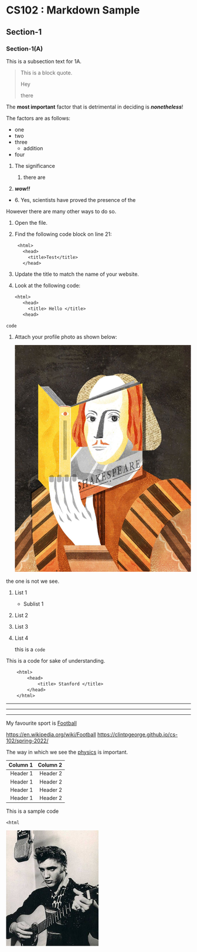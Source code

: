 # CS102 : Markdown Sample
## Section-1
### Section-1(A)
This is a subsection text for 1A.

> This is a block quote.
> 
> Hey
> 
> there

The **most important** factor that is detrimental in deciding is ***nonetheless***!

The factors are as follows:
- one 
- two
- three 
  - addition
- four

1. The significance
   1. there are 

2. ***wow!!***
   
- 6\. Yes, scientists have proved the presence of the 

However there are many other ways to do so.

1. Open the file.
2. Find the following code block on line 21:

        <html>
          <head>
            <title>Test</title>
          </head>

3. Update the title to match the name of your website.

1. Look at the following code:
   
       <html>
          <head>
            <title> Hello </title>
          <head>



`code`

1. Attach your profile photo as shown below:
   
   ![me](img.jpg)


the one is not we see.

1. List 1
   - Sublist 1
2. List 2
3. List 3
4. List 4
   
   this is a `code`

This is a code for sake of understanding.

        <html>
            <head>
                <title> Stanford </title>
            </head>
        </html>


***
___
---
My favourite sport is [Football](https://en.wikipedia.org/wiki/Football "soccer")

<https://en.wikipedia.org/wiki/Football>
https://clintpgeorge.github.io/cs-102/spring-2022/

The way in which we see the [physics][1] is important.

[1]: https://en.wikipedia.org/wiki/Physics



|   Column 1   |   Column 2  |
|--------------:|-------------:|
| Header 1     | Header 2    |
| Header 1     | Header 2    |
| Header 1     | Header 2    |
| Header 1     | Header 2    |


This is a sample code

    <html


<img src="elvis.jpg" width="50%">